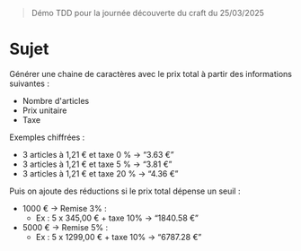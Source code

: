 > Démo TDD pour la journée découverte du craft du 25/03/2025

# Sujet

Générer une chaine de caractères avec le prix total à partir des informations suivantes :

- Nombre d'articles
- Prix unitaire
- Taxe

Exemples chiffrées :

- 3 articles à 1,21 € et taxe 0 % → “3.63 €”
- 3 articles à 1,21 € et taxe 5 % → “3.81 €”
- 3 articles à 1,21 € et taxe 20 % → “4.36 €”

Puis on ajoute des réductions si le prix total dépense un seuil :

- 1000 € → Remise 3% :
    - Ex : 5 x 345,00 € + taxe 10% → “1840.58 €”
- 5000 € → Remise 5% :
    - Ex : 5 x 1299,00 € + taxe 10% → “6787.28 €”
